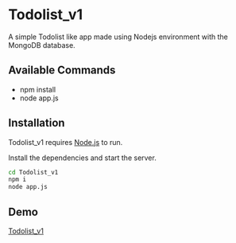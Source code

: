 # Todolist_v1

A simple Todolist like app made using Nodejs environment with the MongoDB database.

## Available Commands

- npm install
- node app.js

## Installation

Todolist_v1 requires [Node.js](https://nodejs.org/) to run.

Install the dependencies and start the server.

```sh
cd Todolist_v1
npm i
node app.js
```

## Demo

[Todolist_v1](https://dry-reaches-84015.herokuapp.com/)

